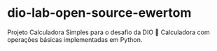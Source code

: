 # dio-lab-open-source-ewertom
Projeto Calculadora Simples para o desafio da DIO
🧮 Calculadora com operações básicas implementadas em Python.
